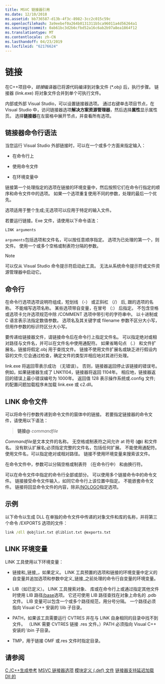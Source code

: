 ```yaml
---
title: MSVC 链接器引用
ms.date: 12/10/2018
ms.assetid: bb736587-d13b-4f3c-8982-3cc2c015c59c
ms.openlocfilehash: 3a9eebef0a264b0131311b5ca96011a4d56264a1
ms.sourcegitcommit: 0ab61bc3d2b6cfbd52a16c6ab2b97a8ea1864f12
ms.translationtype: MT
ms.contentlocale: zh-CN
ms.lasthandoff: 04/23/2019
ms.locfileid: "62176624"
---
```

# <a name="linking"></a>链接

在C++项目中，*链接*编译器已将源代码编译到对象文件 (*.obj) 后，执行步骤。 链接器 (link.exe) 将对象文件合并到单个可执行文件。 

内部或外部 Visual Studio，可以设置链接器选项。 通过右键单击项目节点，在 Visual Studio 中，访问链接器选项**解决方案资源管理器**，然后选择**属性**显示属性页。 选择**链接器**在左窗格中展开节点，并查看所有选项。 


## <a name="linker-command-line-syntax"></a>链接器命令行语法

当您运行 Visual Studio 外部链接时，可以在一个或多个方面来指定输入：

- 在命令行上

- 使用命令文件

- 在环境变量中

链接第一个处理指定的选项在链接的环境变量中，然后按照它们在命令行指定的顺序和命令文件中的选项。 如果一个选项重复使用不同的参数，处理的最后一个优先。

选项适用于整个生成;无选项可以应用于特定的输入文件。

若要运行链接。Exe 文件，请使用以下命令语法：

```
LINK arguments
```

`arguments`包括选项和文件名，可以按任意顺序指定。 选项为已处理的第一个，则文件。 使用一个或多个空格或制表符分隔的参数。

> [!NOTE]
>  可以仅从 Visual Studio 命令提示符启动此工具。 无法从系统命令提示符或文件资源管理器中启动它。

## <a name="command-line"></a>命令行

在命令行选项选项说明符组成，短划线 （-） 或正斜杠 （/） 后, 跟的选项的名称。 不能缩写选项名称。 某些选项带自变量，在冒号 （:） 后指定。 不包含空格或选项卡允许选项规范中除 /COMMENT 选项中带引号的字符串中。 以十进制或 C 语言表示法指定数值参数。 选项名及其关键字或 filename 参数不区分大小写，但用作参数的标识符区分大小写。

要传递给链接器文件，请链接命令后在命令行上指定文件名。 可以指定绝对或相对路径与文件名，并可以在文件名中使用通配符。 如果省略句点 （.） 和文件扩展名，链接将假定.obj 用于查找文件。 链接不使用文件扩展名或缺乏进行假设内容的文件;它会通过检查，确定文件的类型并相应地对其进行处理。

link.exe 将返回零表示成功 （无错误）。  否则，链接器返回停止该链接的错误号。  例如，如果链接器生成了 LNK1104，链接器将返回 1104年。  相应地，链接器返回的错误上最小错误编号为 1000年。  返回值 128 表示操作系统或.config 文件; 的配置问题加载程序未加载 link.exe 或 c2.dll。

## <a name="link-command-files"></a>LINK 命令文件

可以将命令行参数传递到命令文件的窗体中的链接。 若要指定链接器的命令文件，请使用以下语法：

> **链接\@**  <em>commandfile</em>

*Commandfile*是文本文件的名称。 无空格或制表符之间允许 at 符号 (**\@**) 和文件名。 没有默认扩展名;必须指定完整的文件名，包括任何扩展。 不能使用通配符。 使用文件名，可以指定绝对或相对路径。 链接不使用环境变量来搜索该文件。

在命令文件中，参数可以分隔空格或制表符 （在命令行中） 和由换行符。

可以在命令文件中指定的命令行全部或部分。 可以使用多个链接命令中的命令文件。 链接接受命令文件输入，如同它命令行上该位置中指定。 不能嵌套命令文件。 链接将回显命令文件的内容，除非[/NOLOGO](nologo-suppress-startup-banner-linker.md)指定选项。

## <a name="example"></a>示例

以下命令以生成 DLL 在单独的命令文件中传递的对象文件和库的名称，并将第三个命令 /EXPORTS 选项的文件：

```cmd
link /dll @objlist.txt @liblist.txt @exports.txt
```

## <a name="link-environment-variables"></a>LINK 环境变量

LINK 工具使用以下环境变量：

- 链接和\_链接\_，如果定义。 LINK 工具预置的选项和链接的环境变量中定义的自变量并追加选项和参数中定义\_链接\_之前处理的命令行自变量的环境变量。

- LIB（如已定义）。 LINK 工具搜索对象、 库或在命令行上或通过指定其他文件时使用 LIB 路径[/base](base-base-address.md)选项。 它还可使用 LIB 路径查找在对象上命名的 .pdb 文件。 LIB 变量可以包含一个或多个路径规范，用分号分隔。 一个路径必须指向 Visual C++ 安装的 \lib 子目录。

- PATH，如果该工具需要运行 CVTRES 并在与 LINK 自身相同的目录中找不到文件。 （LINK 需要 CVTRES 链接 .res 文件。）PATH 必须指向 Visual C++ 安装的 \bin 子目录。

- TMP，用于链接 OMF 或.res 文件时指定目录。

## <a name="see-also"></a>请参阅

[C /C++生成参考](c-cpp-building-reference.md)
[MSVC 链接器选项](linker-options.md)
[模块定义 (.def) 文件](module-definition-dot-def-files.md)
[链接器支持延迟加载 Dll 的](linker-support-for-delay-loaded-dlls.md)
